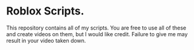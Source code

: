 # Roblox Scripts.

This repository contains all of my scripts. You are free to use all of these and create videos on them, but I would like credit. Failure to give me may result in your video taken down.

